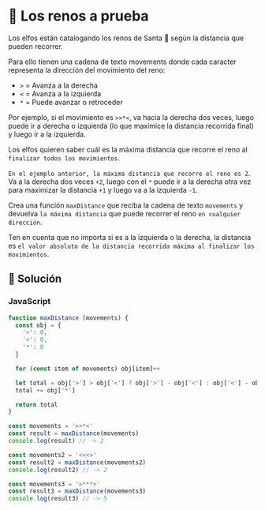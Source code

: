 # 🦌 Los renos a prueba

Los elfos están catalogando los renos de Santa 🦌 según la distancia que pueden recorrer.

Para ello tienen una cadena de texto movements donde cada caracter representa la dirección del movimiento del reno:

- `>` = Avanza a la derecha
- `<` = Avanza a la izquierda
- `*` = Puede avanzar o retroceder

Por ejemplo, si el movimiento es `>>*<`, va hacia la derecha dos veces, luego puede ir a derecha o izquierda (lo que maximice la distancia recorrida final) y luego ir a la izquierda.

Los elfos quieren saber cuál es la máxima distancia que recorre el reno al `finalizar todos los movimientos`.

`En el ejemplo anterior, la máxima distancia que recorre el reno es 2`. Va a la derecha dos veces `+2`, luego con el `*` puede ir a la derecha otra vez para maximizar la distancia `+1` y luego va a la izquierda `-1`.

Crea una función `maxDistance` que reciba la cadena de texto `movements` y devuelva `la máxima distancia` que puede recorrer el reno `en cualquier dirección`.

Ten en cuenta que no importa si es a la izquierda o la derecha, la distancia es `el valor absoluto de la distancia recorrida máxima al finalizar los movimientos`.

## 👾 Solución

### JavaScript

```js
function maxDistance (movements) {
  const obj = {
    '>': 0,
    '<': 0,
    '*': 0
  }

  for (const item of movements) obj[item]++

  let total = obj['>'] > obj['<'] ? obj['>'] - obj['<'] : obj['<'] - obj['>']
  total += obj['*']

  return total
}

const movements = '>>*<'
const result = maxDistance(movements)
console.log(result) // -> 2

const movements2 = '<<<>'
const result2 = maxDistance(movements2)
console.log(result2) // -> 2

const movements3 = '>***>'
const result3 = maxDistance(movements3)
console.log(result3) // -> 5

```